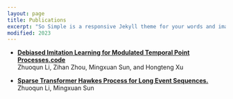 ```yaml
---
layout: page
title: Publications
excerpt: "So Simple is a responsive Jekyll theme for your words and images."
modified: 2023
---
```


- **[Debiased Imitation Learning for Modulated Temporal Point Processes.](https://epubs.siam.org/doi/abs/10.1137/1.9781611977653.ch52)[code](https://github.com/zli218/imitation_hawkes_process)**<br/>
  Zhuoqun Li, Zihan Zhou, Mingxuan Sun, and Hongteng Xu
  <br/>


- **[Sparse Transformer Hawkes Process for Long Event Sequences.](https://link.springer.com/chapter/10.1007/978-3-031-43424-2_11)**<br/>
   Zhuoqun Li,  Mingxuan Sun
  <br/>



<!-- Looking for a simple, responsive, theme for your Jekyll powered blog? Well look no further. Here be **So Simple Theme**, the follow up to
[**Minimal Mistakes**](http://mmistakes.github.io/minimal-mistakes) --- by designer slash illustrator [Michael Rose](http://mademistakes.com).

## So Simple Theme is all about:

* Responsive templates. Looking good on mobile, tablet, and desktop.
* Gracefully degrading in older browsers. Compatible with Internet Explorer 9+ and all modern browsers.
* Minimal embellishments and subtle animations.
* Optional large feature images for posts and pages.
* [Custom 404 page]({{ site.url }}/404.html) to get you started.
* [Simple site search](https://github.com/christian-fei/Simple-Jekyll-Search)
* Support for Disqus Comments

<a markdown="0" href="{{ site.url }}/theme-setup" class="btn">Install So Simple Theme</a>

[^1]: Example: *domain.com/category-name/post-title* -->
